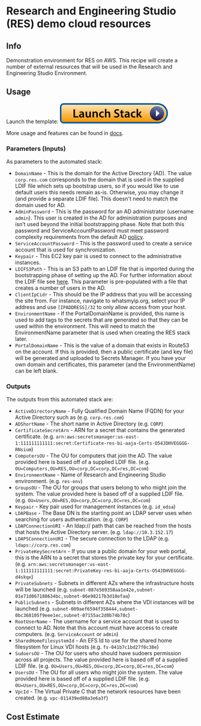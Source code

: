 # Research and Engineering Studio (RES) demo cloud resources

## Info

Demonstration environment for RES on AWS. This recipe will create a number of external resources that will be used in the Research and Engineering Studio Environment.

## Usage

Launch the template: [![Launch stack](../../../docs/media/launch-stack.svg)](https://console.aws.amazon.com/cloudformation/home?region=us-east-1#/stacks/create/review?stackName=res-bi&templateURL=https://aws-hpc-recipes-dev.s3.us-east-1.amazonaws.com/res/recipes/res/res_demo_env/assets/bi.yaml)

More usage and features can be found in [docs](docs/README.md).

### Parameters (Inputs)

As parameters to the automated stack:

* `DomainName` - This is the domain for the Active Directory (AD). The value `corp.res.com` corresponds to the domain that is used in the supplied LDIF file which sets up bootstrap users, so if you would like to use default users this needs remain as-is. Otherwise, you may change it (and provide a separate LDIF file). This doesn't need to match the domain used for AD.
* `AdminPassword` - This is the password for an AD administrator (username `admin`). This user is created in the AD for administration purposes and isn’t used beyond the initial bootstrapping phase. Note that both this password and ServiceAccountPassword must meet password complexity requirements from the default AD [policy](https://learn.microsoft.com/en-us/windows/security/threat-protection/security-policy-settings/password-must-meet-complexity-requirements).
* `ServiceAccountPassword` - This is the password used to create a service account that is used for synchronization.
* `Keypair` - This EC2 key pair is used to connect to the administrative instances.
* `LDIFS3Path` - This is an S3 path to an LDIF file that is imported during the bootstrapping phase of setting up the AD. For further information about the LDIF file see [here](https://github.com/aws-samples/aws-hpc-recipes/blob/main/recipes/dir/demo_managed_ad/README.md#ldif-support). This parameter is pre-populated with a file that creates a number of users in the AD.
* `ClientIpCidr` - This should be the IP address that you will be accessing the site from. For instance, navigate to whatsmyip.org, select your IP address and use `[IPADDRESS]/32` to only allow access from your host.
* `EnvironmentName` - If the PortalDomainName is provided, this name is used to add tags to the secrets that are generated so that they can be used within the environment. This will need to match the EnvironmentName parameter that is used when creating the RES stack later.
* `PortalDomainName` - This is the value of a domain that exists in Route53 on the account. If this is provided, then a public certificate (and key file) will be generated and uploaded to Secrets Manager. If you have your own domain and certificates, this parameter (and the EnvironmentName) can be left blank.

### Outputs

The outputs from this automated stack are:

- `ActiveDirectoryName` - Fully Qualified Domain Name (FQDN) for your Active Directory such as (e.g. `corp.res.com`)
- `ADShortName` - The short name in Active Directory (e.g. `CORP`)
- `CertificateSecretArn` - ARN for a secret that contains the generated certificate. (e.g. `arn:aws:secretsmanager:us-east-1:111111111111:secret:Certificate-res-bi-aaja-Certs-O54JDHVEGGGG-RNsium`)
- `ComputersOU` - The OU for computers that join the AD. The value provided here is based off of a supplied LDIF file. (e.g. `OU=Computers,OU=RES,OU=corp,DC=corp,DC=res,DC=com`)
- `EnvironmentName` - Name of Research and Engineering Studio environment. (e.g. `res-env`)
- `GroupsOU` - The OU for groups that users belong to who might join the system. The value provided here is based off of a supplied LDIF file. (e.g. `OU=Users,OU=RES,OU=corp,DC=corp,DC=res,DC=com`)
- `Keypair` - Key pair used for management instances (e.g. `id_edsa`)
- `LDAPBase` - The Base DN is the starting point an LDAP server uses when searching for users authentication. (e.g. `CORP`)
- `LDAPConnectionURI` - An ldap:// path that can be reached from the hosts that hosts the Active Directory server. (e.g. `ldap://10.3.152.17`)
- `LDAPSConnectionURI` - The secure connection to the LDAP (e.g. `ldaps://corp.res.com`)
- `PrivateKeySecretArn` -  If you use a public domain for your web portal, this is the ARN to a secret that stores the private key for your certificate. (e.g. `arn:aws:secretsmanager:us-east-1:111111111111:secret:PrivateKey-res-bi-aaja-Certs-O54JDHVEGGGG-d4skqx`)
- `PrivateSubnets` - Subnets in different AZs where the infrastructure hosts will be launched (e.g. `subnet-087e569358aa1e42e,subnet-01e71d067188634bc,subnet-06e98217b3d18efaa`)
- `PublicSubnets` -  Subnets in different AZs where the VDI instances will be launched (e.g. `subnet-009aef6594f358444,subnet-0bc368105f9eee1ec,subnet-07155ac2d0b74b78c`)
- `RootUserName` - The username for a service account that is used to connect to AD. Note that this account must have access to create computers. (e.g. `ServiceAccount` or `admin`)
- `SharedHomeFilesystemId` - An EFS Id to use for the shared home filesystem for Linux VDI hosts (e.g. `fs-041b7c1bd27f0c38e`)
- `SudoersOU` - The OU for users who should have sudoers permission across all projects. The value provided here is based off of a supplied LDIF file. (e.g. `OU=Users,OU=RES,OU=corp,DC=corp,DC=res,DC=com`)
- `UsersOU` - The OU for all users who might join the system. The value provided here is based off of a supplied LDIF file. (e.g. `OU=Users,OU=RES,OU=corp,DC=corp,DC=res,DC=com`)
- `VpcId` - The Virtual Private C that the network resources have been created. (e.g. `vpc-011439ed80a3e6a3f`)

## Cost Estimate

